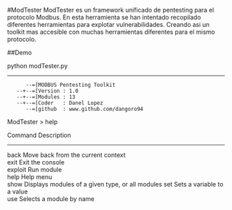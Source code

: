 #ModTester
ModTester es un framework unificado de pentesting para el protocolo Modbus. 
En esta herramienta se han intentado recopilado diferentes herramientas para explotar vulnerabilidades. Creando asi un toolkit mas accesible con muchas herramientas diferentes para el mismo protocolo.

##Demo

python modTester.py 
  _______ 
<ModTester >


          --=[MODBUS Pentesting Toolkit
       --+--=[Version : 1.0
       --+--=[Modules : 13
       --+--=[Coder   : Danel Lopez
          --=[github  : www.github.com/dangoro94
 
ModTester > help

 Command  Description                                      
 -------  -----------                                      
 back     Move back from the current context               
 exit     Exit the console                                 
 exploit  Run module                                       
 help     Help menu                                        
 show     Displays modules of a given type, or all modules 
 set      Sets a variable to a value                       
 use      Selects a module by name                         

